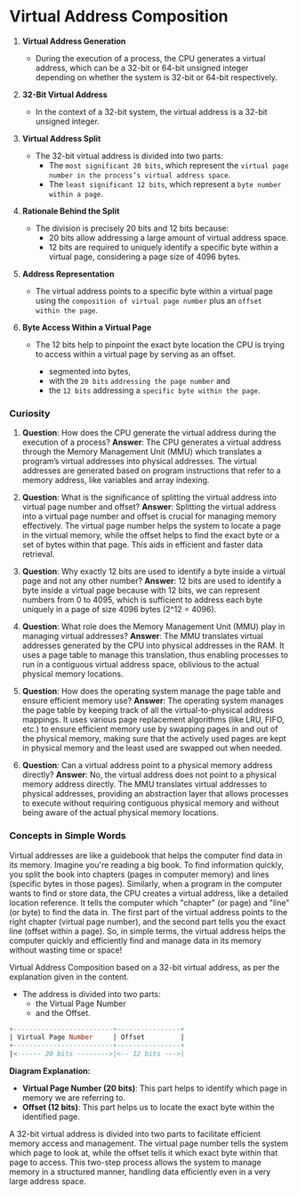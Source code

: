# Virtual Address Composition

1. **Virtual Address Generation**
   - During the execution of a process, the CPU generates a virtual address, which can be a 32-bit or 64-bit unsigned integer depending on whether the system is 32-bit or 64-bit respectively.
  
2. **32-Bit Virtual Address**
   - In the context of a 32-bit system, the virtual address is a 32-bit unsigned integer. 

3. **Virtual Address Split**
   - The 32-bit virtual address is divided into two parts:
     - The `most significant 20 bits`, which represent the `virtual page number in the process’s virtual address space`.
     - The `least significant 12 bits`, which represent a `byte number within a page`.

4. **Rationale Behind the Split**
   - The division is precisely 20 bits and 12 bits because:
     - 20 bits allow addressing a large amount of virtual address space.
     - 12 bits are required to uniquely identify a specific byte within a virtual page, considering a page size of 4096 bytes.

5. **Address Representation**
   - The virtual address points to a specific byte within a virtual page using the `composition of virtual page number` plus an `offset within the page`.

6. **Byte Access Within a Virtual Page**
   - The 12 bits help to pinpoint the exact byte location the CPU is trying to access within a virtual page by serving as an offset.


     - segmented into bytes, 
     - with the `20 bits` `addressing the page number` and 
     - the `12 bits` addressing a `specific byte within the page`.



### Curiosity

1. **Question**: How does the CPU generate the virtual address during the execution of a process?
   **Answer**: The CPU generates a virtual address through the Memory Management Unit (MMU) which translates a program’s virtual addresses into physical addresses. The virtual addresses are generated based on program instructions that refer to a memory address, like variables and array indexing.

2. **Question**: What is the significance of splitting the virtual address into virtual page number and offset?
   **Answer**: Splitting the virtual address into a virtual page number and offset is crucial for managing memory effectively. The virtual page number helps the system to locate a page in the virtual memory, while the offset helps to find the exact byte or a set of bytes within that page. This aids in efficient and faster data retrieval.

3. **Question**: Why exactly 12 bits are used to identify a byte inside a virtual page and not any other number?
   **Answer**: 12 bits are used to identify a byte inside a virtual page because with 12 bits, we can represent numbers from 0 to 4095, which is sufficient to address each byte uniquely in a page of size 4096 bytes (2^12 = 4096). 

4. **Question**: What role does the Memory Management Unit (MMU) play in managing virtual addresses?
   **Answer**: The MMU translates virtual addresses generated by the CPU into physical addresses in the RAM. It uses a page table to manage this translation, thus enabling processes to run in a contiguous virtual address space, oblivious to the actual physical memory locations.

5. **Question**: How does the operating system manage the page table and ensure efficient memory use?
   **Answer**: The operating system manages the page table by keeping track of all the virtual-to-physical address mappings. It uses various page replacement algorithms (like LRU, FIFO, etc.) to ensure efficient memory use by swapping pages in and out of the physical memory, making sure that the actively used pages are kept in physical memory and the least used are swapped out when needed.

6. **Question**: Can a virtual address point to a physical memory address directly?
   **Answer**: No, the virtual address does not point to a physical memory address directly. The MMU translates virtual addresses to physical addresses, providing an abstraction layer that allows processes to execute without requiring contiguous physical memory and without being aware of the actual physical memory locations.

### Concepts in Simple Words

Virtual addresses are like a guidebook that helps the computer find data in its memory. Imagine you're reading a big book. To find information quickly, you split the book into chapters (pages in computer memory) and lines (specific bytes in those pages). Similarly, when a program in the computer wants to find or store data, the CPU creates a virtual address, like a detailed location reference. It tells the computer which "chapter" (or page) and "line" (or byte) to find the data in. The first part of the virtual address points to the right chapter (virtual page number), and the second part tells you the exact line (offset within a page). So, in simple terms, the virtual address helps the computer quickly and efficiently find and manage data in its memory without wasting time or space!

Virtual Address Composition based on a 32-bit virtual address, as per the explanation given in the content. 

 - The address is divided into two parts: 
    - the Virtual Page Number
    -  and the Offset.

```sql
+-------------------------+----------------+
| Virtual Page Number     | Offset         |
+-------------------------+----------------+
|<------ 20 bits -------->|<-- 12 bits --->|
```
**Diagram Explanation:**

- **Virtual Page Number (20 bits)**: This part helps to identify which page in memory we are referring to.
- **Offset (12 bits)**: This part helps us to locate the exact byte within the identified page.

A 32-bit virtual address is divided into two parts to facilitate efficient memory access and management. The virtual page number tells the system which page to look at, while the offset tells it which exact byte within that page to access. This two-step process allows the system to manage memory in a structured manner, handling data efficiently even in a very large address space.